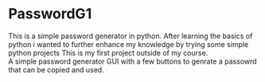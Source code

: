 # PasswordG1
This is a simple password generator in python. 
After learning the basics of python i wanted to further enhance my knowledge by trying some simple python projects 
This is my first project outside of my course.  
A simple password generator GUI with a few buttons to genrate a passowrd that can be copied and used. 
